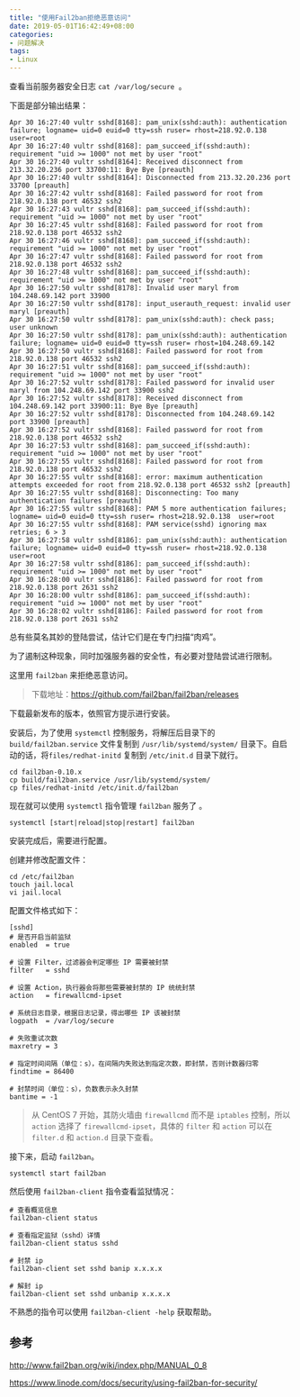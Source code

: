 ```yaml
---
title: "使用Fail2ban拒绝恶意访问"
date: 2019-05-01T16:42:49+08:00
categories:
- 问题解决
tags:
- Linux
---
```




查看当前服务器安全日志 `cat /var/log/secure `。

下面是部分输出结果：

```shell
Apr 30 16:27:40 vultr sshd[8168]: pam_unix(sshd:auth): authentication failure; logname= uid=0 euid=0 tty=ssh ruser= rhost=218.92.0.138  user=root
Apr 30 16:27:40 vultr sshd[8168]: pam_succeed_if(sshd:auth): requirement "uid >= 1000" not met by user "root"
Apr 30 16:27:40 vultr sshd[8164]: Received disconnect from 213.32.20.236 port 33700:11: Bye Bye [preauth]
Apr 30 16:27:40 vultr sshd[8164]: Disconnected from 213.32.20.236 port 33700 [preauth]
Apr 30 16:27:42 vultr sshd[8168]: Failed password for root from 218.92.0.138 port 46532 ssh2
Apr 30 16:27:43 vultr sshd[8168]: pam_succeed_if(sshd:auth): requirement "uid >= 1000" not met by user "root"
Apr 30 16:27:45 vultr sshd[8168]: Failed password for root from 218.92.0.138 port 46532 ssh2
Apr 30 16:27:46 vultr sshd[8168]: pam_succeed_if(sshd:auth): requirement "uid >= 1000" not met by user "root"
Apr 30 16:27:47 vultr sshd[8168]: Failed password for root from 218.92.0.138 port 46532 ssh2
Apr 30 16:27:48 vultr sshd[8168]: pam_succeed_if(sshd:auth): requirement "uid >= 1000" not met by user "root"
Apr 30 16:27:50 vultr sshd[8178]: Invalid user maryl from 104.248.69.142 port 33900
Apr 30 16:27:50 vultr sshd[8178]: input_userauth_request: invalid user maryl [preauth]
Apr 30 16:27:50 vultr sshd[8178]: pam_unix(sshd:auth): check pass; user unknown
Apr 30 16:27:50 vultr sshd[8178]: pam_unix(sshd:auth): authentication failure; logname= uid=0 euid=0 tty=ssh ruser= rhost=104.248.69.142
Apr 30 16:27:50 vultr sshd[8168]: Failed password for root from 218.92.0.138 port 46532 ssh2
Apr 30 16:27:51 vultr sshd[8168]: pam_succeed_if(sshd:auth): requirement "uid >= 1000" not met by user "root"
Apr 30 16:27:52 vultr sshd[8178]: Failed password for invalid user maryl from 104.248.69.142 port 33900 ssh2
Apr 30 16:27:52 vultr sshd[8178]: Received disconnect from 104.248.69.142 port 33900:11: Bye Bye [preauth]
Apr 30 16:27:52 vultr sshd[8178]: Disconnected from 104.248.69.142 port 33900 [preauth]
Apr 30 16:27:52 vultr sshd[8168]: Failed password for root from 218.92.0.138 port 46532 ssh2
Apr 30 16:27:53 vultr sshd[8168]: pam_succeed_if(sshd:auth): requirement "uid >= 1000" not met by user "root"
Apr 30 16:27:55 vultr sshd[8168]: Failed password for root from 218.92.0.138 port 46532 ssh2
Apr 30 16:27:55 vultr sshd[8168]: error: maximum authentication attempts exceeded for root from 218.92.0.138 port 46532 ssh2 [preauth]
Apr 30 16:27:55 vultr sshd[8168]: Disconnecting: Too many authentication failures [preauth]
Apr 30 16:27:55 vultr sshd[8168]: PAM 5 more authentication failures; logname= uid=0 euid=0 tty=ssh ruser= rhost=218.92.0.138  user=root
Apr 30 16:27:55 vultr sshd[8168]: PAM service(sshd) ignoring max retries; 6 > 3
Apr 30 16:27:58 vultr sshd[8186]: pam_unix(sshd:auth): authentication failure; logname= uid=0 euid=0 tty=ssh ruser= rhost=218.92.0.138  user=root
Apr 30 16:27:58 vultr sshd[8186]: pam_succeed_if(sshd:auth): requirement "uid >= 1000" not met by user "root"
Apr 30 16:28:00 vultr sshd[8186]: Failed password for root from 218.92.0.138 port 2631 ssh2
Apr 30 16:28:00 vultr sshd[8186]: pam_succeed_if(sshd:auth): requirement "uid >= 1000" not met by user "root"
Apr 30 16:28:02 vultr sshd[8186]: Failed password for root from 218.92.0.138 port 2631 ssh2
```

总有些莫名其妙的登陆尝试，估计它们是在专门扫描“肉鸡”。

为了遏制这种现象，同时加强服务器的安全性，有必要对登陆尝试进行限制。

这里用 `fail2ban` 来拒绝恶意访问。

>  下载地址：<https://github.com/fail2ban/fail2ban/releases>

下载最新发布的版本，依照官方提示进行安装。

安装后，为了使用 `systemctl` 控制服务，将解压后目录下的 `build/fail2ban.service` 文件复制到 `/usr/lib/systemd/system/` 目录下。自启动的话，将`files/redhat-initd` 复制到 `/etc/init.d` 目录下就行。 

```shell
cd fail2ban-0.10.x
cp build/fail2ban.service /usr/lib/systemd/system/
cp files/redhat-initd /etc/init.d/fail2ban
```

现在就可以使用 `systemctl` 指令管理 `fail2ban` 服务了 。

```shell
systemctl [start|reload|stop|restart] fail2ban
```

安装完成后，需要进行配置。

创建并修改配置文件：

```shell
cd /etc/fail2ban
touch jail.local
vi jail.local
```

配置文件格式如下：

```shell
[sshd]
# 是否开启当前监狱
enabled  = true

# 设置 Filter，过滤器会判定哪些 IP 需要被封禁
filter   = sshd

# 设置 Action，执行器会将那些需要被封禁的 IP 统统封禁
action   = firewallcmd-ipset

# 系统日志目录，根据日志记录，得出哪些 IP 该被封禁
logpath  = /var/log/secure

# 失败重试次数
maxretry = 3

# 指定时间间隔（单位：s），在间隔内失败达到指定次数，即封禁，否则计数器归零
findtime = 86400

# 封禁时间（单位：s），负数表示永久封禁
bantime = -1
```

> 从 CentOS 7 开始，其防火墙由 `firewallcmd` 而不是 `iptables` 控制，所以 `action` 选择了 `firewallcmd-ipset`，具体的 `filter` 和 `action` 可以在 `filter.d` 和 `action.d` 目录下查看。

接下来，启动 `fail2ban`。

```shell
systemctl start fail2ban
```

然后使用 `fail2ban-client` 指令查看监狱情况：

```shell
# 查看概览信息
fail2ban-client status

# 查看指定监狱（sshd）详情
fail2ban-client status sshd

# 封禁 ip
fail2ban-client set sshd banip x.x.x.x

# 解封 ip
fail2ban-client set sshd unbanip x.x.x.x
```

不熟悉的指令可以使用 `fail2ban-client -help` 获取帮助。

## 参考

<http://www.fail2ban.org/wiki/index.php/MANUAL_0_8>

<https://www.linode.com/docs/security/using-fail2ban-for-security/>

